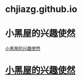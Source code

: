 # chjiazg.github.io
# 小黑屋的兴趣使然
<a href="http://baidu.com">小黑屋的兴趣使然</a>
# <a href="http://baidu.com">小黑屋的兴趣使然</a>
